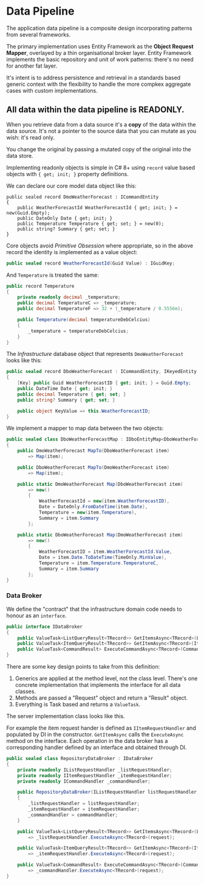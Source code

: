 #  Data Pipeline

The application data pipeline is a composite design incorporating patterns from several frameworks.

The primary implementation uses Entity Framework as the **Object Request Mapper**, overlayed by a thin organisational broker layer. Entity Framework implements the basic repository and unit of work patterns: there's no need for another fat layer. 

It's intent is to address persistence and retrieval in a standards based generic context with the flexibility to handle the more compkex aggregate cases with custom implementations.

## All data within the data pipeline is READONLY.

When you retrieve data from a data source it's a **copy** of the data within the data source.  It's not a pointer to the source data that you can mutate as you wish: it's read only.

You change the original by passing a mutated copy of the original into the data store.

Implementing readonly objects is simple in C# 8+ using `record` value based objects with `{ get; init; }` property definitions.

We can declare our core model data object like this:

```
public sealed record DmoWeatherForecast : ICommandEntity
{
    public WeatherForecastId WeatherForecastId { get; init; } = new(Guid.Empty);
    public DateOnly Date { get; init; }
    public Temperature Temperature { get; set; } = new(0);
    public string? Summary { get; set; }
}
```

Core objects avoid *Primitive Obsession* where appropriate, so in the above record the identity is implemented as a value object:

```csharp
public sealed record WeatherForecastId(Guid Value) : IGuidKey;
```

And `Temperature` is treated the same:

```csharp
public record Temperature
{
    private readonly decimal _temperature;
    public decimal TemperatureC => _temperature;
    public decimal TemperatureF => 32 + (_temperature / 0.5556m);

    public Temperature(decimal temperatureDebCelcius)
    {
        _temperature = temperatureDebCelcius;
    }
}
```

The *Infrastructure* database object that represents `DmoWeatherForecast` looks like this:

```csharp
public sealed record DboWeatherForecast : ICommandEntity, IKeyedEntity
{
    [Key] public Guid WeatherForecastID { get; init; } = Guid.Empty;
    public DateTime Date { get; init; }
    public decimal Temperature { get; set; }
    public string? Summary { get; set; }

    public object KeyValue => this.WeatherForecastID;
}
```

We implement a mapper to map data between the two objects:

```csharp
public sealed class DboWeatherForecastMap : IDboEntityMap<DboWeatherForecast, DmoWeatherForecast>
{
    public DmoWeatherForecast MapTo(DboWeatherForecast item)
        => Map(item);

    public DboWeatherForecast MapTo(DmoWeatherForecast item)
        => Map(item);

    public static DmoWeatherForecast Map(DboWeatherForecast item)
        => new()
        {
            WeatherForecastId = new(item.WeatherForecastID),
            Date = DateOnly.FromDateTime(item.Date),
            Temperature = new(item.Temperature),
            Summary = item.Summary
        };

    public static DboWeatherForecast Map(DmoWeatherForecast item)
        => new()
        {
            WeatherForecastID = item.WeatherForecastId.Value,
            Date = item.Date.ToDateTime(TimeOnly.MinValue),
            Temperature = item.Temperature.TemperatureC,
            Summary = item.Summary
        };
}
```

### Data Broker

We define the "contract" that the infrastructure domain code needs to honour as an `interface`.

```csharp
public interface IDataBroker
{
    public ValueTask<ListQueryResult<TRecord>> GetItemsAsync<TRecord>(ListQueryRequest request) where TRecord : class, new();
    public ValueTask<ItemQueryResult<TRecord>> GetItemAsync<TRecord>(ItemQueryRequest request) where TRecord : class, new();
    public ValueTask<CommandResult> ExecuteCommandAsync<TRecord>(CommandRequest<TRecord> request) where TRecord : class, new();
}
```

There are some key design points to take from this definition:

1. Generics are applied at the method level, not the class level.  There's one concrete implementation that implements the interface for all data classes.
2. Methods are passed a "Request" object and return a "Result" object.
3. Everything is Task based and returns a `ValueTask`.

The server implementation class looks like this.

For example the item request hander is defined as `IItemRequestHandler` and populated by DI in the constructor. `GetItemAsync` calls the `ExecuteAsync` method on the interface.  Each operation in the data broker has a corresponding handler defined by an interface and obtained through DI.


```csharp
public sealed class RepositoryDataBroker : IDataBroker
{
    private readonly IListRequestHandler _listRequestHandler;
    private readonly IItemRequestHandler _itemRequestHandler;
    private readonly ICommandHandler _commandHandler;

    public RepositoryDataBroker(IListRequestHandler listRequestHandler, IItemRequestHandler itemRequestHandler, CommandHandler commandHandler)
    {
        _listRequestHandler = listRequestHandler;
        _itemRequestHandler = itemRequestHandler;
        _commandHandler = commandHandler;
    }

    public ValueTask<ListQueryResult<TRecord>> GetItemsAsync<TRecord>(ListQueryRequest request) where TRecord : class, new()
        => _listRequestHandler.ExecuteAsync<TRecord>(request);

    public ValueTask<ItemQueryResult<TRecord>> GetItemAsync<TRecord>(ItemQueryRequest request) where TRecord : class, new()
        => _itemRequestHandler.ExecuteAsync<TRecord>(request);

    public ValueTask<CommandResult> ExecuteCommandAsync<TRecord>(CommandRequest<TRecord> request) where TRecord : class, new()
        => _commandHandler.ExecuteAsync<TRecord>(request);
}
```
